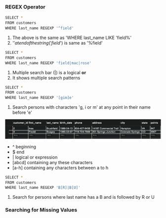 ### REGEX Operator

```bash
SELECT *
FROM customers
WHERE last_name REGEXP '^field'
```
1. The above is the same as 'WHERE last_name LIKE 'field%'
2. '$' at end of the string ('field$') is same as '%field'

```bash
SELECT *
FROM customers
WHERE last_name REGEXP 'field|mac|rose'
```
1. Multiple search bar (|) is a logical **or** 
2. It shows multiple search patterns

```bash
SELECT *
FROM customers
WHERE last_name REGEXP '[gim]e'
```

1. Search persons with characters 'g, i or m' at any point in their name before 'e'

<img src="./MySQL_images/regexp.png"/>

- ^ beginning
- $ end
- | logical or expression
- [abcd] containing any these characters
- [a-h] containing any characters between a to h

```bash
SELECT *
FROM customers
WHERE last_name REGEXP 'B[R]|B[U]'
```

1. Search for persons where last name has a B and is followed by R or U

### Searching for Missing Values